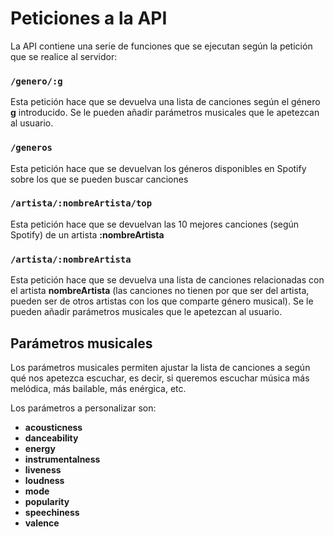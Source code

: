 # Peticiones a la API

La API contiene una serie de funciones que se ejecutan según la petición que se realice al servidor:
### `/genero/:g`
Esta petición hace que se devuelva una lista de canciones según el género **g** introducido. Se le pueden añadir parámetros musicales que le apetezcan al usuario.

### `/generos`
Esta petición hace que se devuelvan los géneros disponibles en Spotify sobre los que se pueden buscar canciones

### `/artista/:nombreArtista/top`
Esta petición hace que se devuelvan las 10 mejores canciones (según Spotify) de un artista **:nombreArtista**

### `/artista/:nombreArtista`
Esta petición hace que se devuelva una lista de canciones relacionadas con el artista **nombreArtista** (las canciones no tienen por que ser del artista, pueden ser de otros artistas con los que comparte género musical). Se le pueden añadir parámetros musicales que le apetezcan al usuario. 

## Parámetros musicales
Los parámetros musicales permiten ajustar la lista de canciones a según qué nos apetezca escuchar, es decir, si queremos escuchar música más melódica, más bailable, más enérgica, etc.

Los parámetros a personalizar son:
- **acousticness**
- **danceability**
- **energy**
- **instrumentalness**
- **liveness**
- **loudness**
- **mode**
- **popularity**
- **speechiness**
- **valence**